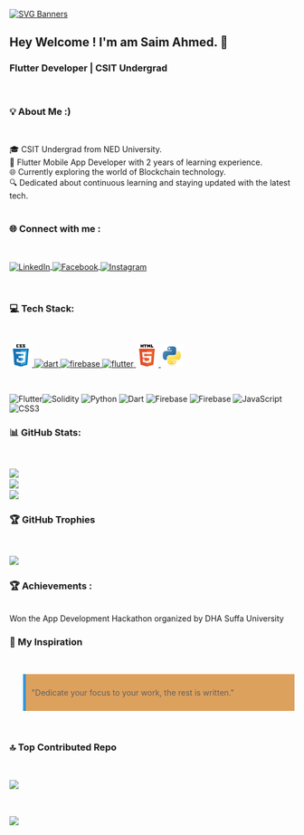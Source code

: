 [![SVG Banners](https://svg-banners.vercel.app/api?type=glitch&text1=Debugging%20Life🤹&width=1200&height=500)](https://github.com/Akshay090/svg-banners)


## Hey Welcome ! I'm am  Saim Ahmed. 👋
### Flutter Developer | CSIT Undergrad

<br>

### 💡 About Me :)
<br>

🎓 CSIT Undergrad from NED University.<br>📱 Flutter Mobile App Developer with 2 years of learning experience.<br>🌐 Currently exploring the world of Blockchain technology.<br>🔍 Dedicated about continuous learning and staying updated with the latest tech. <br><br>

### 🌐 Connect with me :
<br>
<p align="left">
  <a href="https://linkedin.com/in/saim22ahmed" target="_blank">
    <img align="center" src="https://raw.githubusercontent.com/rahuldkjain/github-profile-readme-generator/master/src/images/icons/Social/linked-in-alt.svg" alt="LinkedIn" height="30" width="40" />
  </a>
  <a href="https://www.facebook.com/profile.php?id=100034412843960&mibextid=zbwkwl" target="_blank">
    <img align="center" src="https://raw.githubusercontent.com/rahuldkjain/github-profile-readme-generator/master/src/images/icons/Social/facebook.svg" alt="Facebook" height="30" width="40" />
  </a>
  <a href="https://www.instagram.com/saim.ahmed_22?igsh=azgzamz4mxdsyxe5" target="_blank">
    <img align="center" src="https://raw.githubusercontent.com/rahuldkjain/github-profile-readme-generator/master/src/images/icons/Social/instagram.svg" alt="Instagram" height="30" width="40" />
  </a>
</p>
<br>


### 💻 Tech Stack:
<br>
 <p align="left"> <a href="https://www.w3schools.com/css/" target="_blank" rel="noreferrer"> <img src="https://raw.githubusercontent.com/devicons/devicon/master/icons/css3/css3-original-wordmark.svg" alt="css3" width="40" height="40"/> </a> <a href="https://dart.dev" target="_blank" rel="noreferrer"> <img src="https://www.vectorlogo.zone/logos/dartlang/dartlang-icon.svg" alt="dart" width="40" height="40"/> </a> <a href="https://firebase.google.com/" target="_blank" rel="noreferrer"> <img src="https://www.vectorlogo.zone/logos/firebase/firebase-icon.svg" alt="firebase" width="40" height="40"/> </a> <a href="https://flutter.dev" target="_blank" rel="noreferrer"> <img src="https://www.vectorlogo.zone/logos/flutterio/flutterio-icon.svg" alt="flutter" width="40" height="40"/> </a> <a href="https://www.w3.org/html/" target="_blank" rel="noreferrer"> <img src="https://raw.githubusercontent.com/devicons/devicon/master/icons/html5/html5-original-wordmark.svg" alt="html5" width="40" height="40"/> </a> <a href="https://www.python.org" target="_blank" rel="noreferrer"> <img src="https://raw.githubusercontent.com/devicons/devicon/master/icons/python/python-original.svg" alt="python" width="40" height="40"/> </a> </p>
 <br>

 ![Flutter](https://img.shields.io/badge/Flutter-%2302569B.svg?style=for-the-badge&logo=Flutter&logoColor=white)![Solidity](https://img.shields.io/badge/Solidity-%23363636.svg?style=for-the-badge&logo=solidity&logoColor=white) ![Python](https://img.shields.io/badge/python-3670A0?style=for-the-badge&logo=python&logoColor=ffdd54) ![Dart](https://img.shields.io/badge/dart-%230175C2.svg?style=for-the-badge&logo=dart&logoColor=white) ![Firebase](https://img.shields.io/badge/firebase-%23039BE5.svg?style=for-the-badge&logo=firebase) ![Firebase](https://img.shields.io/badge/Firebase-039BE5?style=for-the-badge&logo=Firebase&logoColor=white) ![JavaScript](https://img.shields.io/badge/javascript-%23323330.svg?style=for-the-badge&logo=javascript&logoColor=%23F7DF1E) ![CSS3](https://img.shields.io/badge/css3-%231572B6.svg?style=for-the-badge&logo=css3&logoColor=white)
<br>
### 📊 GitHub Stats:
<br>

![](https://github-readme-stats.vercel.app/api?username=Saim22Ahmed&theme=merko&hide_border=false&include_all_commits=true&count_private=true)<br>
![](https://github-readme-streak-stats.herokuapp.com/?user=Saim22Ahmed&theme=merko&hide_border=false)<br>
![](https://github-readme-stats.vercel.app/api/top-langs/?username=Saim22Ahmed&theme=merko&hide_border=false&include_all_commits=true&count_private=true&layout=compact)
<br>
### 🏆 GitHub Trophies
<br>

![](https://github-profile-trophy.vercel.app/?username=Saim22Ahmed&theme=radical&no-frame=true&no-bg=false&margin-w=4)
<br>

### 🏆 Achievements :
<br>
 Won the App Development Hackathon organized by DHA Suffa University 
<br>

###  🌟 My Inspiration
<br>
<blockquote style="background-color: #dda15e; padding: 10px; border-left: 5px solid #3498db;">  <p>"Dedicate your focus to your work, the rest is written."</p>  </blockquote>
<br>

### 🔝 Top Contributed Repo
<br>

![](https://github-contributor-stats.vercel.app/api?username=Saim22Ahmed&limit=5&theme=radical&combine_all_yearly_contributions=true)

<br>

[![](https://visitcount.itsvg.in/api?id=Saim22Ahmed&icon=9&color=3)](https://visitcount.itsvg.in)

